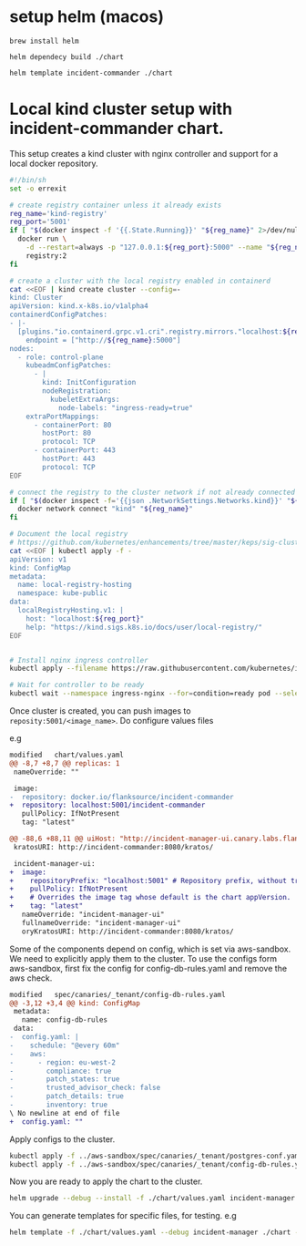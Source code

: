 # setup helm (macos)
`brew install helm`

`helm dependecy build ./chart`

`helm template incident-commander ./chart`



# Local kind cluster setup with incident-commander chart.

This setup creates a kind cluster with nginx controller and support for a local docker repository.

```bash
#!/bin/sh
set -o errexit

# create registry container unless it already exists
reg_name='kind-registry'
reg_port='5001'
if [ "$(docker inspect -f '{{.State.Running}}' "${reg_name}" 2>/dev/null || true)" != 'true' ]; then
  docker run \
    -d --restart=always -p "127.0.0.1:${reg_port}:5000" --name "${reg_name}" \
    registry:2
fi

# create a cluster with the local registry enabled in containerd
cat <<EOF | kind create cluster --config=-
kind: Cluster
apiVersion: kind.x-k8s.io/v1alpha4
containerdConfigPatches:
- |-
  [plugins."io.containerd.grpc.v1.cri".registry.mirrors."localhost:${reg_port}"]
    endpoint = ["http://${reg_name}:5000"]
nodes:
  - role: control-plane
    kubeadmConfigPatches:
      - |
        kind: InitConfiguration
        nodeRegistration:
          kubeletExtraArgs:
            node-labels: "ingress-ready=true"
    extraPortMappings:
      - containerPort: 80
        hostPort: 80
        protocol: TCP
      - containerPort: 443
        hostPort: 443
        protocol: TCP
EOF

# connect the registry to the cluster network if not already connected
if [ "$(docker inspect -f='{{json .NetworkSettings.Networks.kind}}' "${reg_name}")" = 'null' ]; then
  docker network connect "kind" "${reg_name}"
fi

# Document the local registry
# https://github.com/kubernetes/enhancements/tree/master/keps/sig-cluster-lifecycle/generic/1755-communicating-a-local-registry
cat <<EOF | kubectl apply -f -
apiVersion: v1
kind: ConfigMap
metadata:
  name: local-registry-hosting
  namespace: kube-public
data:
  localRegistryHosting.v1: |
    host: "localhost:${reg_port}"
    help: "https://kind.sigs.k8s.io/docs/user/local-registry/"
EOF


# Install nginx ingress controller
kubectl apply --filename https://raw.githubusercontent.com/kubernetes/ingress-nginx/master/deploy/static/provider/kind/deploy.yaml

# Wait for controller to be ready
kubectl wait --namespace ingress-nginx --for=condition=ready pod --selector=app.kubernetes.io/component=controller --timeout=90s
```


Once cluster is created, you can push images to `reposity:5001/<image_name>`. Do configure values files

e.g
```diff
modified   chart/values.yaml
@@ -8,7 +8,7 @@ replicas: 1
 nameOverride: ""

 image:
-  repository: docker.io/flanksource/incident-commander
+  repository: localhost:5001/incident-commander
   pullPolicy: IfNotPresent
   tag: "latest"

@@ -88,6 +88,11 @@ uiHost: "http://incident-manager-ui.canary.labs.flanksource.com"
 kratosURI: http://incident-commander:8080/kratos/

 incident-manager-ui:
+  image:
+    repositoryPrefix: "localhost:5001" # Repository prefix, without trailing /
+    pullPolicy: IfNotPresent
+    # Overrides the image tag whose default is the chart appVersion.
+    tag: "latest"
   nameOverride: "incident-manager-ui"
   fullnameOverride: "incident-manager-ui"
   oryKratosURI: http://incident-commander:8080/kratos/
```


Some of the components depend on config, which is set via aws-sandbox. We need to explicitly apply them to the cluster. To use the configs form aws-sandbox, first fix the config for config-db-rules.yaml and remove the aws check.

```diff
modified   spec/canaries/_tenant/config-db-rules.yaml
@@ -3,12 +3,4 @@ kind: ConfigMap
 metadata:
   name: config-db-rules
 data:
-  config.yaml: |
-    schedule: "@every 60m"
-    aws:
-      - region: eu-west-2
-        compliance: true
-        patch_states: true
-        trusted_advisor_check: false
-        patch_details: true
-        inventory: true
\ No newline at end of file
+  config.yaml: ""
```

Apply configs to the cluster.

```bash
kubectl apply -f ../aws-sandbox/spec/canaries/_tenant/postgres-conf.yaml
kubectl apply -f ../aws-sandbox/spec/canaries/_tenant/config-db-rules.yaml
```


Now you are ready to apply the chart to the cluster.

```bash
helm upgrade --debug --install -f ./chart/values.yaml incident-manager ./chart
```

You can generate templates for specific files, for testing. e.g

```bash
helm template -f ./chart/values.yaml --debug incident-manager ./chart -s templates/kratos-config.yaml
```
